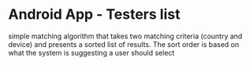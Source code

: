 # Android App - Testers list

simple matching algorithm that takes two matching criteria (country and device) and presents a sorted list of results. The sort order is based on what the system is suggesting a user should select
